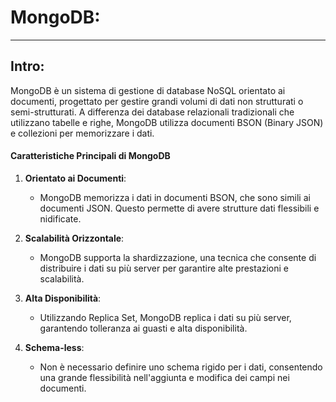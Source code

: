 # MongoDB:
---
## Intro:

MongoDB è un sistema di gestione di database NoSQL orientato ai documenti, progettato per gestire grandi volumi di dati non strutturati o semi-strutturati. A differenza dei database relazionali tradizionali che utilizzano tabelle e righe, MongoDB utilizza documenti BSON (Binary JSON) e collezioni per memorizzare i dati.

#### Caratteristiche Principali di MongoDB

1. **Orientato ai Documenti**:
    - MongoDB memorizza i dati in documenti BSON, che sono simili ai documenti JSON. Questo permette di avere strutture dati flessibili e nidificate.

2. **Scalabilità Orizzontale**:  
	- MongoDB supporta la shardizzazione, una tecnica che consente di distribuire i dati su più server per garantire alte prestazioni e scalabilità.

3. **Alta Disponibilità**:
	- Utilizzando Replica Set, MongoDB replica i dati su più server, garantendo tolleranza ai guasti e alta disponibilità.

4. **Schema-less**:  
	- Non è necessario definire uno schema rigido per i dati, consentendo una grande flessibilità nell'aggiunta e modifica dei campi nei documenti.
